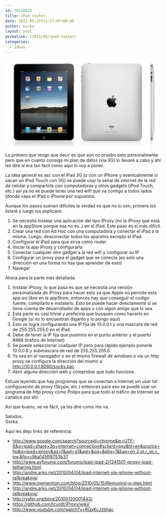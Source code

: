 ```yaml
---
id: 20110525
title: iPad router
date: 2011-05-25T11:27:07+00:00
author: Gorka
layout: post
permalink: /2011/05/ipad-router/
categories:
  - Ideas
---
```

<img style="margin: auto;" src="/public/img/2011/05/ipad.jpg" alt="iPad" />

Lo primero que tengo que decir es que aún no pruebo esto personalmente pero que en cuanto consiga mi plan de datos (vía 3G) lo llevaré a cabo y ahí les diré si era tan fácil como aqui lo voy a poner.

La idea general es así: con el iPad 3G (o con un iPhone y eventualmente si sacan un iPod Touch con 3G) se puede usar la señal de internet de la red de celular y compartirla con computadoras y otros gadgets (iPod Touch, etc.) así ya no se puede tener una red wifi que va contigo a todos lados (donde vaya el iPad o iPhone por supuesto).

Aunque los pasos suenan difíciles la verdad es que no lo son, primero los listaré y luego los explicaré:

1. Se necesita instalar una aplicación del tipo iProxy (no la iProxy que está en la appStore porque esa no es..) en el iPad. Este paso es el más difícil.
2. Crear una red con Ad Hoc con una computadora y conectar el iPad a la misma. Luego, desconectar todos los aparatos excepto el iPad.
3. Configurar el iPad para que sirva como router
4. Iniciar la app iProxy y configurarla
5. Conectar cualquier otro gadget a la red wifi y configurar su IP
6. Configurar un proxy para el gadget que se conecta (es solo una dirección en una forma no hay que aprender de esto)
7. Navegar

Ahora para la parte más detallada:

1. Instalar iProxy, lo que pasa es que se necesita una versión personalizada de iProxy para hacer esto ya que Apple no permite esta app así libre en la appStore, entonces hay que conseguir el codigo fuente, compilarlo e instalarlo. Esto se puede hacer directamente si se tiene cuenta de desarrollador de apps o con algún amigo que lo sea.
2. Esta parte es casi trivial y preferiría que busquen como hacerlo en Google (si no lo encuentran díganlo y lo pongo aqui)
3. Esto se logra configurando una IP fija de 10.0.0.1 y una mascara de red de 255.255.255.0 en el iPad
4. Debe de tener la IP fija que pusimos en el punto anterior y el puerto 8888 (tráfico de Internet)
5. Se puede seleccionar cualquier IP pero para rápido ejemplo ponerle 10.0.0.8 y submáscara de red de 255.255.255.0
6. Ya sea en el navegador o en el mismo firewall de windows o vía un http proxy se configura la dirección del mismo a: http://10.0.0.1:8080/socks.pac
7. Abrir alguna dirección web y comprobar que todo funcione.

Estuve leyendo que hay programas que se conectan a Internet sin usar tal configuración de proxy (Skype, etc.) entonces para eso se puede usar un programa de http proxy como Polipo para que todo el tráfico de Internet se canalice por ahí.

Así que bueno, se ve fácil, ya les diré como me va.

Saludos,<br />
Gorka

Aqui les dejo links de referencia:

- http://www.google.com/search?sourceid=chrome&ie=UTF-8&q=ipad+share+3g+internet+connection#sclient=psy&hl=en&source=hp&q=ipad+iproxy&aq=f&aqi=g1&aql=&oq=&pbx=1&bav=on.2,or.r_gc.r_pw.&fp=c9ba145ff8753b37
- http://www.avforums.com/forums/ipad-ipad-2/1241501-iproxy-ipad-tethering.html
- http://andre.arko.net/2010/04/04/ipad-internet-via-iphone-without-jailbreaking/
- http://www.memention.com/blog/2010/05/15/Removing-a-step.html
- http://andre.arko.net/2010/04/04/ipad-internet-via-iphone-without-jailbreaking/
- http://vafer.org/blog/20100120001443/
- https://github.com/tcurdt/iProxy/wiki/
- http://www.youtube.com/watch?v=RQxKcJzbhac


